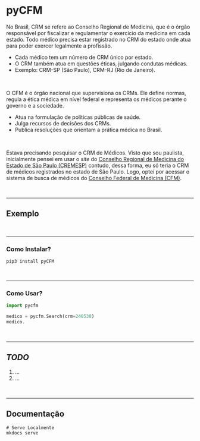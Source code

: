 # pyCFM

No Brasil, CRM se refere ao Conselho Regional de Medicina, que é o órgão responsável por fiscalizar e regulamentar o exercício da medicina em cada estado. Todo médico precisa estar registrado no CRM do estado onde atua para poder exercer legalmente a profissão.

- Cada médico tem um número de CRM único por estado.
- O CRM também atua em questões éticas, julgando condutas médicas.
- Exemplo: CRM-SP (São Paulo), CRM-RJ (Rio de Janeiro).

<br>

O CFM é o órgão nacional que supervisiona os CRMs. Ele define normas, regula a ética médica em nível federal e representa os médicos perante o governo e a sociedade.

- Atua na formulação de políticas públicas de saúde.
- Julga recursos de decisões dos CRMs.
- Publica resoluções que orientam a prática médica no Brasil.

<br>

Estava precisando pesquisar o CRM de Médicos. Visto que sou paulista, inicialmente pensei em usar o _site_ do [Conselho Regional de Medicina do Estado de São Paulo (CREMESP)](https://cremesp.org.br/) contudo, dessa forma, eu só teria o CRM de médicos registrados no estado de São Paulo. Logo, optei por acessar o sistema de busca de médicos do [Conselho Federal de Medicina (CFM)](https://portal.cfm.org.br/).

<br>

---

## Exemplo

<br>

---

### Como Instalar?

```shell
pip3 install pyCFM
```

<br>

---

### Como Usar?

```python
import pycfm

medico = pycfm.Search(crm=240538)
medico.
```

<br>

---

## _TODO_

1. ...
2. ...

<br>

---

## Documentação

```shell
# Serve Localmente
mkdocs serve
```
